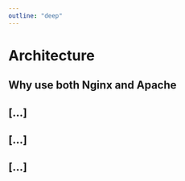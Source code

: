 ```yaml
---
outline: "deep"
---
```


# Architecture

## Why use both Nginx and Apache

## [...]

## [...]

## [...]
